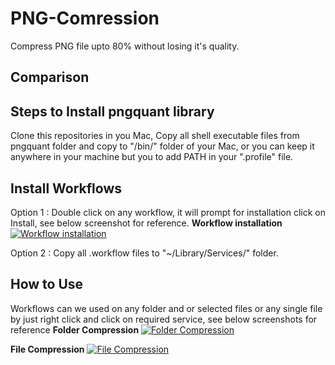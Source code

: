 PNG-Comression
==============

Compress PNG file upto 80% without losing it's quality.

Comparison
-----------


Steps to Install pngquant library
-----------

Clone this repositories in you Mac, Copy all shell executable files from pngquant folder and copy to "/bin/" folder of your Mac, or you can keep it anywhere in your machine but you to add PATH in your ".profile" file.

Install Workflows
-----------

Option 1 : Double click on any workflow, it will prompt for installation click on Install, see below screenshot for reference.
**Workflow installation**
[![Workflow installation](https://github.com/jay2503/PNG-Comression/blob/master/Screenshots/Workflow.png)](#Workflow)

Option 2 : Copy all .workflow files to "~/Library/Services/" folder.

How to Use
-----------

Workflows can we used on any folder and or selected files or any single file by just right click and click on required service, see below screenshots for reference
**Folder Compression**
[![Folder Compression](https://raw.github.com/jay2503/PNG-Compression/master/Screenshots/FolderCompression.png)](#FolderCompression)

**File Compression**
[![File Compression](https://raw.github.com/jay2503/PNG-Compression/master/Screenshots/FileCompression.png)](#FileCompression)


